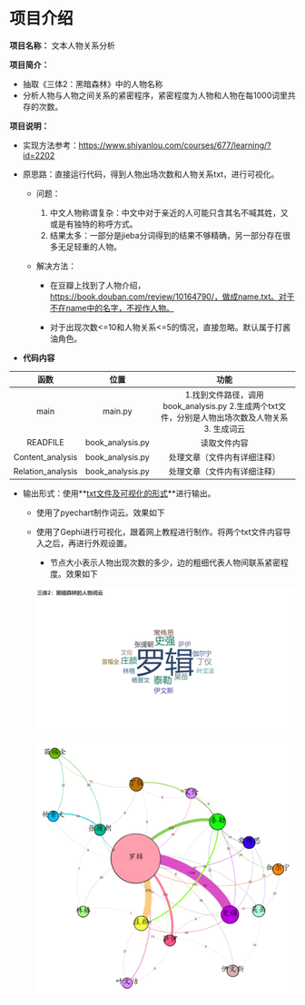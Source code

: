 
项目介绍
=================

**项目名称：** 文本人物关系分析

**项目简介：** 

+ 抽取《三体2：黑暗森林》中的人物名称
+ 分析人物与人物之间关系的紧密程序，紧密程度为人物和人物在每1000词里共存的次数。

**项目说明：**

- 实现方法参考：https://www.shiyanlou.com/courses/677/learning/?id=2202

- 原思路：直接运行代码，得到人物出场次数和人物关系txt，进行可视化。

  - 问题：

    1. 中文人物称谓复杂：中文中对于亲近的人可能只含其名不喊其姓，又或是有独特的称呼方式。
    2. 结果太多：一部分是jieba分词得到的结果不够精确，另一部分存在很多无足轻重的人物。

  - 解决方法：

    - 在豆瓣上找到了人物介绍，https://book.douban.com/review/10164790/，做成name.txt。对于不在name中的名字，不视作人物。

    - 对于出现次数<=10和人物关系<=5的情况，直接忽略。默认属于打酱油角色。

      

+ **代码内容**

| 函数 | 位置 | 功能 |
|:-------:    |:-------:|:-------:    |
| main | main.py | 1.找到文件路径，调用book_analysis.py 2.生成两个txt文件，分别是人物出场次数及人物关系 3. 生成词云 |
| READFILE | book_analysis.py | 读取文件内容 |
| Content_analysis | book_analysis.py | 处理文章（文件内有详细注释） |
| Relation_analysis | book_analysis.py | 处理文章（文件内有详细注释） |

- 输出形式：使用**<u>txt文件及可视化的形式</u>**进行输出。

  - 使用了pyechart制作词云。效果如下

  - 使用了Gephi进行可视化，跟着网上教程进行制作。将两个txt文件内容导入之后，再进行外观设置。
  
    - 节点大小表示人物出现次数的多少，边的粗细代表人物间联系紧密程度。效果如下
    
    ![](三体2：黑暗森林_人物词云.png)
    
    ![](三体2：黑暗森林_人物关系图.png)



